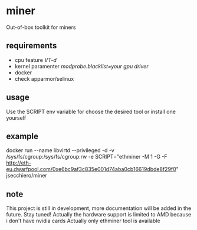 # miner

Out-of-box toolkit for miners

## requirements

- cpu feature *VT-d*
- kernel paramenter *modprobe.blacklist=_your gpu driver_*
- docker
- check apparmor/selinux

## usage

Use the SCRIPT env variable for choose the desired tool or install one yourself

## example

docker run --name libvirtd --privileged -d -v /sys/fs/cgroup:/sys/fs/cgroup:rw -e SCRIPT="ethminer -M 1 -G -F http://eth-eu.dwarfpool.com/0xe6bc9af3c835e001d74aba0cb16619dbde8f29f0" jsecchiero/miner

## note

This project is still in development, more documentation will be added in the future. Stay tuned!
Actually the hardware support is limited to AMD because i don't have nvidia cards
Actually only ethminer tool is available
